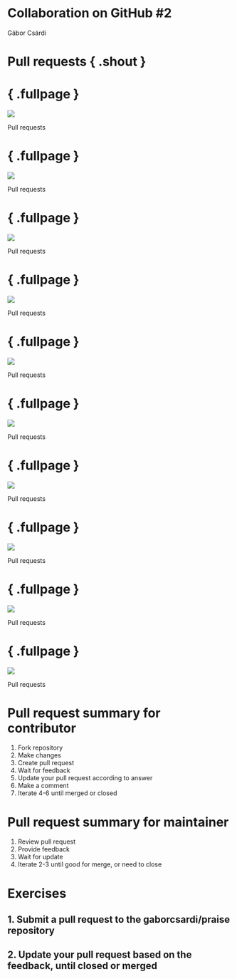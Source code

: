 # Collaboration on GitHub #2
Gábor Csárdi  

# Pull requests { .shout }

# { .fullpage }
<img src="images/praise-pr-1.png" class="cover gh">
<p class="subtitle subtitletop">Pull requests</p>

# { .fullpage }
<img src="images/praise-pr-2.png" class="cover gh">
<p class="subtitle subtitletop">Pull requests</p>

# { .fullpage }
<img src="images/praise-pr-3.png" class="cover gh">
<p class="subtitle subtitletop">Pull requests</p>

# { .fullpage }
<img src="images/praise-pr-5.png" class="cover gh">
<p class="subtitle subtitletop">Pull requests</p>

# { .fullpage }
<img src="images/praise-pr-4.png" class="cover gh">
<p class="subtitle subtitletop">Pull requests</p>

# { .fullpage }
<img src="images/praise-pr-6.png" class="cover gh">
<p class="subtitle subtitletop">Pull requests</p>

# { .fullpage }
<img src="images/praise-pr-7.png" class="cover gh">
<p class="subtitle subtitletop">Pull requests</p>

# { .fullpage }
<img src="images/praise-pr-8.png" class="cover gh">
<p class="subtitle subtitletop">Pull requests</p>

# { .fullpage }
<img src="images/praise-pr-9.png" class="cover gh">
<p class="subtitle subtitletop">Pull requests</p>

# { .fullpage }
<img src="images/praise-pr-10.png" class="cover gh">
<p class="subtitle subtitletop">Pull requests</p>

# Pull request summary for contributor

1. Fork repository
2. Make changes
3. Create pull request
4. Wait for feedback
5. Update your pull request according to answer
6. Make a comment
7. Iterate 4-6 until merged or closed

# Pull request summary for maintainer

1. Review pull request
2. Provide feedback
3. Wait for update
4. Iterate 2-3 until good for merge, or need to close

# Exercises

## 1. Submit a pull request to the gaborcsardi/praise repository

## 2. Update your pull request based on the feedback, until closed or merged
